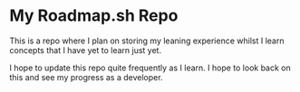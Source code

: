 # My Roadmap.sh Repo

This is a repo where I plan on storing my leaning experience whilst I learn concepts that I have yet to learn just yet.

I hope to update this repo quite frequently as I learn. I hope to look back on this and see my progress as a developer.